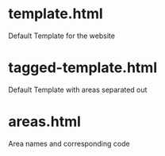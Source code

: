 # template.html

Default Template for the website

# tagged-template.html

Default Template with areas separated out

# areas.html

Area names and corresponding code

